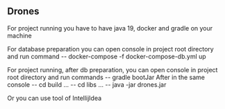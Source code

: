 ## Drones

For project running you have to have java 19, docker and gradle on your machine

For database preparation you can open console in project root directory and run command
-- docker-compose -f docker-compose-db.yml up

For project running, after db preparation, you can open console in project root directory and run commands
-- gradle bootJar
After in the same console
-- cd build
...
-- cd libs
...
-- java -jar drones.jar


Or you can use tool of IntellijIdea
